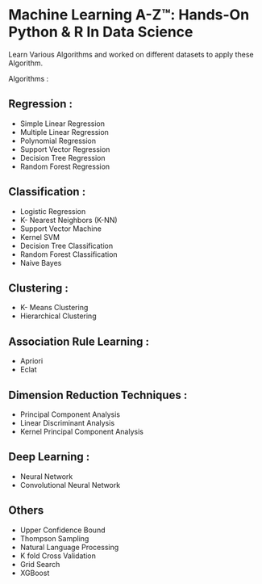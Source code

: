 # Machine Learning A-Z™: Hands-On Python & R In Data Science

Learn Various Algorithms and worked on different datasets to apply these Algorithm.

Algorithms :

## Regression :

* Simple Linear Regression
* Multiple Linear Regression
* Polynomial Regression
* Support Vector Regression
* Decision Tree Regression
* Random Forest Regression

## Classification :

* Logistic Regression
* K- Nearest Neighbors (K-NN)
* Support Vector Machine
* Kernel SVM
* Decision Tree Classification
* Random Forest Classification
* Naive Bayes

## Clustering :

* K- Means Clustering
* Hierarchical Clustering

## Association Rule Learning :

* Apriori
* Eclat

## Dimension Reduction Techniques :

* Principal Component Analysis
* Linear Discriminant Analysis 
* Kernel Principal Component Analysis

## Deep Learning :

* Neural Network
* Convolutional Neural Network

## Others

* Upper Confidence Bound
* Thompson Sampling
* Natural Language Processing
* K fold Cross Validation
* Grid Search
* XGBoost



 